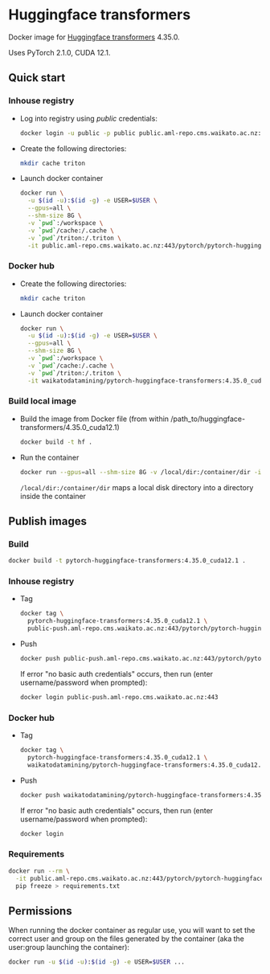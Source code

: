 # Huggingface transformers

Docker image for [Huggingface transformers](https://github.com/huggingface/transformers) 4.35.0.

Uses PyTorch 2.1.0, CUDA 12.1.

## Quick start

### Inhouse registry

* Log into registry using *public* credentials:

  ```bash
  docker login -u public -p public public.aml-repo.cms.waikato.ac.nz:443 
  ```
  
* Create the following directories:

  ```bash
  mkdir cache triton
  ```

* Launch docker container

  ```bash
  docker run \
    -u $(id -u):$(id -g) -e USER=$USER \
    --gpus=all \
    --shm-size 8G \
    -v `pwd`:/workspace \
    -v `pwd`/cache:/.cache \
    -v `pwd`/triton:/.triton \
    -it public.aml-repo.cms.waikato.ac.nz:443/pytorch/pytorch-huggingface-transformers:4.35.0_cuda12.1
  ```

### Docker hub
  
* Create the following directories:

  ```bash
  mkdir cache triton
  ```

* Launch docker container

  ```bash
  docker run \
    -u $(id -u):$(id -g) -e USER=$USER \
    --gpus=all \
    --shm-size 8G \
    -v `pwd`:/workspace \
    -v `pwd`/cache:/.cache \
    -v `pwd`/triton:/.triton \
    -it waikatodatamining/pytorch-huggingface-transformers:4.35.0_cuda12.1
  ```

### Build local image

* Build the image from Docker file (from within /path_to/huggingface-transformers/4.35.0_cuda12.1)

  ```bash
  docker build -t hf .
  ```
  
* Run the container

  ```bash
  docker run --gpus=all --shm-size 8G -v /local/dir:/container/dir -it hf
  ```
  `/local/dir:/container/dir` maps a local disk directory into a directory inside the container


## Publish images

### Build

```bash
docker build -t pytorch-huggingface-transformers:4.35.0_cuda12.1 .
```

### Inhouse registry  
  
* Tag

  ```bash
  docker tag \
    pytorch-huggingface-transformers:4.35.0_cuda12.1 \
    public-push.aml-repo.cms.waikato.ac.nz:443/pytorch/pytorch-huggingface-transformers:4.35.0_cuda12.1
  ```
  
* Push

  ```bash
  docker push public-push.aml-repo.cms.waikato.ac.nz:443/pytorch/pytorch-huggingface-transformers:4.35.0_cuda12.1
  ```
  If error "no basic auth credentials" occurs, then run (enter username/password when prompted):
  
  ```bash
  docker login public-push.aml-repo.cms.waikato.ac.nz:443
  ```

### Docker hub  
  
* Tag

  ```bash
  docker tag \
    pytorch-huggingface-transformers:4.35.0_cuda12.1 \
    waikatodatamining/pytorch-huggingface-transformers:4.35.0_cuda12.1
  ```
  
* Push

  ```bash
  docker push waikatodatamining/pytorch-huggingface-transformers:4.35.0_cuda12.1
  ```
  If error "no basic auth credentials" occurs, then run (enter username/password when prompted):
  
  ```bash
  docker login
  ```


### Requirements

```bash
docker run --rm \
  -it public.aml-repo.cms.waikato.ac.nz:443/pytorch/pytorch-huggingface-transformers:4.35.0_cuda12.1 \
  pip freeze > requirements.txt
```


## Permissions

When running the docker container as regular use, you will want to set the correct
user and group on the files generated by the container (aka the user:group launching
the container):

```bash
docker run -u $(id -u):$(id -g) -e USER=$USER ...
```
